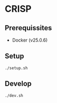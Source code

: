 # CRISP

## Prerequissites

- Docker (v25.0.6)

## Setup

```
./setup.sh
```

## Develop

```
./dev.sh
```
